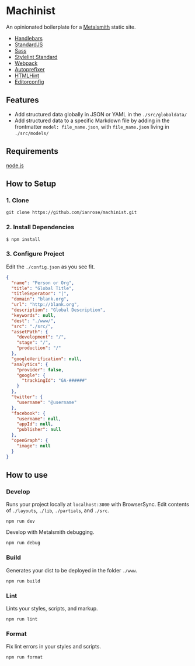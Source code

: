 # Machinist

An opinionated boilerplate for a [Metalsmith](http://www.metalsmith.io/) static site.

- [Handlebars](http://handlebarsjs.com/)
- [StandardJS](https://github.com/feross/standard)
- [Sass](https://github.com/sass/sass)
- [Stylelint Standard](https://github.com/stylelint/stylelint-config-standard)
- [Webpack](https://github.com/christophercliff/metalsmith-webpack)
- [Autoprefixer](https://github.com/postcss/autoprefixer)
- [HTMLHint](https://github.com/yaniswang/HTMLHint)
- [Editorconfig](http://editorconfig.org/)

## Features

- Add structured data globally in JSON or YAML in the `./src/globaldata/`
- Add structured data to a specific Markdown file by adding in the frontmatter `model: file_name.json`, with `file_name.json` living in `./src/models/`

## Requirements

[node.js](https://nodejs.org/en/)

## How to Setup

### 1. Clone

```
git clone https://github.com/ianrose/machinist.git
```

### 2. Install Dependencies

```
$ npm install
```
### 3. Configure Project

Edit the `./config.json` as you see fit.

```json
{
  "name": "Person or Org",
  "title": "Global Title",
  "titleSeperator": "|",
  "domain": "blank.org",
  "url": "http://blank.org",
  "description": "Global Description",
  "keywords": null,
  "dest": "./www/",
  "src": "./src/",
  "assetPath": {
    "development": "/",
    "stage": "/",
    "production": "/"
  },
  "googleVerification": null,
  "analytics": {
    "provider": false,
    "google": {
      "trackingId": "GA-######"
    }
  },
  "twitter": {
    "username": "@username"
  },
  "facebook": {
    "username": null,
    "appId": null,
    "publisher": null
  },
  "openGraph": {
    "image": null
  }
}
```

## How to use

### Develop

Runs your project locally at `localhost:3000` with BrowserSync. Edit contents of `./layouts`, `./lib`, `./partials`, and `./src`.

```
npm run dev
```

Develop with Metalsmith debugging.

```
npm run debug
``` 

### Build

Generates your dist to be deployed in the folder `./www`.

```
npm run build
```

### Lint

Lints your styles, scripts, and markup.

```
npm run lint
```

### Format

Fix lint errors in your styles and scripts.

```
npm run format
```
